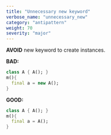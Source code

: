 ```yaml
---
title: "Unnecessary new keyword"
verbose_name: "unnecessary_new"
category: "antipattern"
weight: 70
severity: "major"
---
```

**AVOID** new keyword to create instances.

**BAD:**
```dart
class A { A(); }
m(){
  final a = new A();
}
```

**GOOD:**
```dart
class A { A(); }
m(){
  final a = A();
}
```



